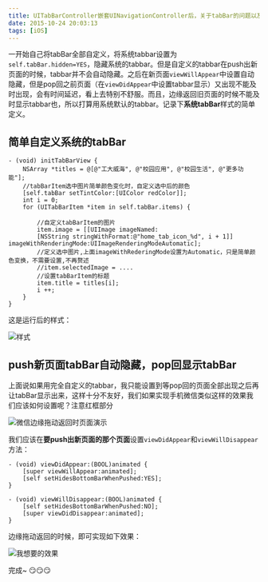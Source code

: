 ```yaml
---
title: UITabBarController嵌套UINavigationController后，关于tabBar的问题以及解决方法
date: 2015-10-24 20:03:13
tags: [iOS]
---
```


一开始自己将tabBar全部自定义，将系统tabbar设置为`self.tabBar.hidden=YES`，隐藏系统的tabbar。但是自定义的tabbar在push出新页面的时候，tabbar并不会自动隐藏。之后在新页面`viewWillAppear`中设置自动隐藏，但是pop回之前页面（在`viewDidAppear`中设置tabbar显示）又出现不能及时出现，会有时间延迟，看上去特别不舒服。而且，边缘返回旧页面的时候不能及时显示tabbar也，所以打算用系统默认的tabbar。记录下**系统tabBar**样式的简单定义。

<!--more-->

## 简单自定义系统的tabBar

	- (void) initTabBarView {
    	NSArray *titles = @[@"工大威海", @"校园应用", @"校园生活", @"更多功能"];
    	//tabBarItem选中图片简单颜色变化时，自定义选中后的颜色
    	[self.tabBar setTintColor:[UIColor redColor]];
    	int i = 0;
    	for (UITabBarItem *item in self.tabBar.items) {
    	
    		//自定义tabBarItem的图片
        	item.image = [[UIImage imageNamed:
        	[NSString stringWithFormat:@"home_tab_icon_%d", i + 1]] imageWithRenderingMode:UIImageRenderingModeAutomatic];
        	//定义选中图片,上面imageWithRederingMode设置为Automatic，只是简单颜色变换，不需要设置,不再赘述
        	//item.selectedImage = ....
        	//设置tabBarItem的标题
        	item.title = titles[i];
        	i ++;
    	}
	}
	
这是运行后的样式：

![样式](https://p0.ssl.qhimg.com/t01dc370efcf696663c.jpg)


## push新页面tabBar自动隐藏，pop回显示tabBar

上面说如果用完全自定义的tabbar，我只能设置到等pop回的页面全部出现之后再让tabBar显示出来，这样十分不友好，我们如果实现手机微信类似这样的效果我们应该如何设置呢？注意红框部分

![微信边缘拖动返回时页面演示](https://p5.ssl.qhimg.com/t01b76fc70985541e13.jpg)

我们应该在**要push出新页面的那个页面**设置`viewDidAppear`和`viewWillDisappear`方法：

	- (void) viewDidAppear:(BOOL)animated {
	    [super viewWillAppear:animated];
	    [self setHidesBottomBarWhenPushed:YES];
	}

	- (void) viewWillDisappear:(BOOL)animated {
	    [self setHidesBottomBarWhenPushed:NO];
	    [super viewDidDisappear:animated];
	}

	
边缘拖动返回的时候，即可实现如下效果：

![我想要的效果](https://p1.ssl.qhimg.com/t01485a1ce59a7eb0e7.jpg)

完成~ 😏😏😏
